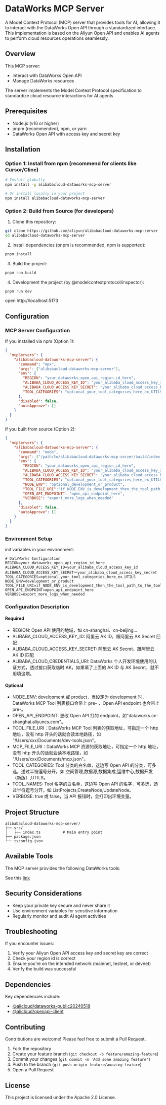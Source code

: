 # DataWorks MCP Server

A Model Context Protocol (MCP) server that provides tools for AI, allowing it to interact with the DataWorks Open API through a standardized interface. This implementation is based on the Aliyun Open API and enables AI agents to perform cloud resources operations seamlessly.

## Overview

This MCP server:

* Interact with DataWorks Open API
* Manage DataWorks resources

The server implements the Model Context Protocol specification to standardize cloud resource interactions for AI agents.

## Prerequisites

* Node.js (v16 or higher)
* pnpm (recommended), npm, or yarn
* DataWorks Open API with access key and secret key

## Installation

### Option 1: Install from npm (recommend for clients like Cursor/Cline)

```bash
# Install globally
npm install -g alibabacloud-dataworks-mcp-server

# Or install locally in your project
npm install alibabacloud-dataworks-mcp-server
```

### Option 2: Build from Source (for developers)

1. Clone this repository:
```bash
git clone https://github.com/aliyun/alibabacloud-dataworks-mcp-server
cd alibabacloud-dataworks-mcp-server
```

2. Install dependencies (pnpm is recommended, npm is supported):
```bash
pnpm install
```

3. Build the project:
```bash
pnpm run build
```

4. Development the project (by @modelcontextprotocol/inspector):
```bash
pnpm run dev
```
open http://localhost:5173

## Configuration

### MCP Server Configuration

If you installed via npm (Option 1):
```json
{
  "mcpServers": {
    "alibabacloud-dataworks-mcp-server": {
      "command": "npx",
      "args": ["alibabacloud-dataworks-mcp-server"],
      "env": {
        "REGION": "your_dataworks_open_api_region_id_here",
        "ALIBABA_CLOUD_ACCESS_KEY_ID": "your_alibaba_cloud_access_key_id",
        "ALIBABA_CLOUD_ACCESS_KEY_SECRET": "your_alibaba_cloud_access_key_secret",
        "TOOL_CATEGORIES": "optional_your_tool_categories_here_ex_UTILS"
      },
      "disabled": false,
      "autoApprove": []
    }
  }
}
```

If you built from source (Option 2):
```json
{
  "mcpServers": {
    "alibabacloud-dataworks-mcp-server": {
      "command": "node",
      "args": ["/path/to/alibabacloud-dataworks-mcp-server/build/index.js"],
      "env": {
        "REGION": "your_dataworks_open_api_region_id_here",
        "ALIBABA_CLOUD_ACCESS_KEY_ID": "your_alibaba_cloud_access_key_id",
        "ALIBABA_CLOUD_ACCESS_KEY_SECRET": "your_alibaba_cloud_access_key_secret",
        "TOOL_CATEGORIES": "optional_your_tool_categories_here_ex_UTILS",
        "NODE_ENV": "optional_development_or_product",
        "TOOL_FILE_URI":"if_NODE_ENV_is_development_then_the_tool_path_to_the_tool_file_uri",
        "OPEN_API_ENDPOINT": "open_api_endpoint_here",
        "VERBOSE": "export_more_logs_when_needed"
      },
      "disabled": false,
      "autoApprove": []
    }
  }
}
```

### Environment Setup

init variables in your environment:

```env
# DataWorks Configuration
REGION=your_dataworks_open_api_region_id_here
ALIBABA_CLOUD_ACCESS_KEY_ID=your_alibaba_cloud_access_key_id
ALIBABA_CLOUD_ACCESS_KEY_SECRET＝your_alibaba_cloud_access_key_secret
TOOL_CATEGORIES=optional_your_tool_categories_here_ex_UTILS
NODE_ENV=development_or_product
TOOL_FILE_URI=if_NODE_ENV_is_development_then_the_tool_path_to_the_tool_file_uri
OPEN_API_ENDPOINT=open_api_endpoint_here
VERBOSE=export_more_logs_when_needed
```

### Configuration Description
#### Required
- REGION: Open API 使用的地域，如 cn-shanghai、cn-beijing...
- ALIBABA_CLOUD_ACCESS_KEY_ID: 阿里云 AK ID，跟阿里云 AK Secret 匹配
- ALIBABA_CLOUD_ACCESS_KEY_SECRET: 阿里云 AK Secret，跟阿里云 AK ID 匹配
- ALIBABA_CLOUD_CREDENTIALS_URI: DataWorks 个人开发环境使用的认证方式，透过接口获取临时 AK，如果填了上面的 AK ID 与 AK Secret，就不用填这项。

#### Optional
- NODE_ENV: development 或 product，当设定为 development 时，DataWorks MCP Tool 列表接口会带上 pre- ，Open API endpoint 也会带上 pre-。
- OPEN_API_ENDPOINT: 更改 Open API 打的 endpoint，如"dataworks.cn-shanghai.aliyuncs.com"。
- TOOL_FILE_URI：DataWorks MCP Tool 列表的获取地址，可指定一个 http 地址，没有 http 开头的话就会读本地路径，如 "/Users/xxx/Documents/dev-tools.json"。
- MCP_FILE_URI：DataWorks MCP 资源的获取地址，可指定一个 http 地址，没有 http 开头的话就会读本地路径，如 "/Users/xxx/Documents/mcp.json"。
- TOOL_CATEGORIES: Tool 分类的白名单，这边写 Open API 的分类，可多选，透过半符逗号分开，如 空间管理,数据源,数据集成,运维中心,数据开发（新版）,UTILS。
- TOOL_NAMES: Tool 名字的白名单，这边写 Open API 的名字，可多选，透过半符逗号分开，如 ListProjects,CreateNode,UpdateNode。
- VERBOSE: true 或 false，当 API 报错时，会打印出环境变量。

## Project Structure

```
alibabacloud-dataworks-mcp-server/
├── src/
│   ├── index.ts          # Main entry point
├── package.json
└── tsconfig.json
```

## Available Tools

The MCP server provides the following DataWorks tools:

See this [link](https://dataworks.data.aliyun.com/dw-pop-mcptools)

## Security Considerations

* Keep your private key secure and never share it
* Use environment variables for sensitive information
* Regularly monitor and audit AI agent activities

## Troubleshooting

If you encounter issues:

1. Verify your Aliyun Open API access key and secret key are correct
2. Check your region id is correct
3. Ensure you're on the intended network (mainnet, testnet, or devnet)
4. Verify the build was successful

## Dependencies

Key dependencies include:
* [@alicloud/dataworks-public20240518](https://github.com/alibabacloud-sdk-swift/dataworks-public-20240518)
* [@alicloud/openapi-client](https://github.com/aliyun/darabonba-openapi)

## Contributing

Contributions are welcome! Please feel free to submit a Pull Request.

1. Fork the repository
2. Create your feature branch (`git checkout -b feature/amazing-feature`)
3. Commit your changes (`git commit -m 'Add some amazing feature'`)
4. Push to the branch (`git push origin feature/amazing-feature`)
5. Open a Pull Request

## License

This project is licensed under the Apache 2.0 License.
